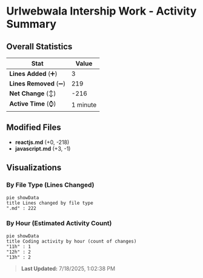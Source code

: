 # Urlwebwala Intership Work - Activity Summary 

## Overall Statistics

| Stat                   | Value                                                             |
| ---------------------- | ----------------------------------------------------------------- |
| **Lines Added** (➕)   | 3                                          |
| **Lines Removed** (➖) | 219                                        |
| **Net Change** (↕)    | -216                |
| **Active Time** (⌚)   | 1 minute |


## Modified Files
- **reactjs.md** (+0, -218)
- **javascript.md** (+3, -1)

## Visualizations

### By File Type (Lines Changed)

```mermaid
pie showData
title Lines changed by file type
".md" : 222
```

### By Hour (Estimated Activity Count)

```mermaid
pie showData
title Coding activity by hour (count of changes)
"11h" : 1
"12h" : 2
"13h" : 2
```


> **Last Updated:** 7/18/2025, 1:02:38 PM